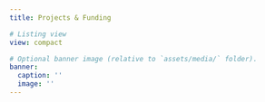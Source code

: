 ```yaml
---
title: Projects & Funding

# Listing view
view: compact

# Optional banner image (relative to `assets/media/` folder).
banner:
  caption: ''
  image: ''
---
```

